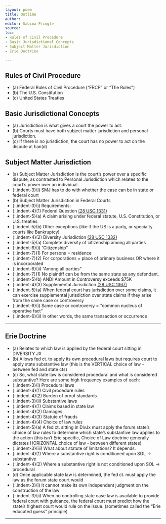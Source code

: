 ```yaml
---
layout: poem
title: Outline
author:
editor: Sabina Pringle
source:
toc:
- Rules of Civil Procedure
- Basic Jurisdictional Concepts
- Subject Matter Jurisdiction
- Erie Doctrine

---
```


## Rules of Civil Procedure

- (a) Federal Rules of Civil Procedure (“FRCP” or “The Rules”)
- (b) The U.S. Constitution
- (c) United States Treaties

## Basic Jurisdictional Concepts

- (a)	Jurisdiction is what gives a court the power to act.
- (b)	Courts must have both subject matter jurisdiction and personal jurisdiction.
- (c)	If there is no jurisdiction, the court has no power to act on the dispute at han(d)

## Subject Matter Jurisdiction

- (a)	Subject Matter Jurisdiction is the court’s power over a specific dispute, as contrasted to Personal Jurisdiction which relates to the court’s power over an individual.
- {:.indent-3}(i)	SMJ has to do with whether the case can be in state or federal court
- (b) Subject Matter Jurisdiction in Federal Courts
- {:.indent-3}(i) Requirements:
- {:.indent-4}(1)	Federal Question [(28 USC 1331)](https://www.law.cornell.edu/uscode/text/28/1331)
- {:.indent-5}(a)	A claim arising under federal statute, U.S. Constitution, or U.S. treaties.
- {:.indent-5}(b)	Other exceptions (like if the US is a party, or specialty courts like Bankruptcy)
- {:.indent-4}(2)	Diversity Jurisdiction [(28 USC 1332)](https://www.law.cornell.edu/uscode/text/28/1332)
- {:.indent-5}(a)	Complete diversity of citizenship among all parties
- {:.indent-6}(i)	“Citizenship”
- {:.indent-7}(1)	For persons = residence
- {:.indent-7}(2)	For corporations = place of primary business OR where it is incorporated
- {:.indent-6}(ii)	“Among all parties”
- {:.indent-7}(1)	No plaintiff can be from the same state as any defendant.
- {:.indent-5}(b)	AND! Amount in Controversy exceeds $75K
- {:.indent-4}(3)	Supplemental Jurisdiction [(28 USC 1367)](https://www.law.cornell.edu/uscode/text/28/1367)
- {:.indent-5}(a)	When federal court has jurisdiction over some claims, it can exercise supplemental jurisdiction over state claims if they arise from the same case or controversy
- {:.indent-6}(i)	Same case or controversy = “common nucleus of operative fact”
- {:.indent-6}(ii)	In other words, the same transaction or occurrence

---

## Erie Doctrine

- (a)	Relates to which law is applied by the federal court sitting in DIVERSITY JX
- (b)	Allows fed ct. to apply its own procedural laws but requires court to apply state substantive law (this is the VERTICAL choice of law - between fed and state cts)
- (c)	So, what state law is considered procedural and what is considered substantive? Here are some high frequency examples of each:
- {:.indent-3}(i)	Procedural laws
- {:.indent-4}(1)	Civil procedure rules
- {:.indent-4}(2)	Burden of proof standards
- {:.indent-3}(ii)	Substantive laws
- {:.indent-4}(1) Claims based in state law
- {:.indent-4}(2)	Damages
- {:.indent-4}(3)	Statute of frauds
- {:.indent-4}(4)	Choice of law rules
- {:.indent-5}(a)	A fed ct. sitting in DivJx must apply the forum state’s choice of law rules to determine which state’s substantive law applies to the action (this isn’t Erie specific, Choice of Law doctrine generally dictates HORIZONTAL choice of law - between different states)
- {:.indent-3}(iii)	What about statute of limitations? It depends.
- {:.indent-4}(1)	Where a substantive right is conditioned upon SOL -> substantive
- {:.indent-4}(2)	Where a substantive right is not conditioned upon SOL -> procedural
- (d)	Once applicable state law is determined, the fed ct. must apply the law as the forum state court would        
- {:.indent-3}(i)	It cannot make its own independent judgment on the construction of the law
- {:.indent-3}(ii)	When no controlling state case law is available to provide federal court with guidance, the federal court must predict how the state’s highest court would rule on the issue. (sometimes called the “Erie educated guess” principle)

---

